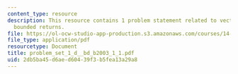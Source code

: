 ```yaml
---
content_type: resource
description: This resource contains 1 problem statement related to vector spaces and
  bounded returns.
file: https://ol-ocw-studio-app-production.s3.amazonaws.com/courses/14-128-dynamic-optimization-economic-applications-recursive-methods-spring-2003/2db5ba45d6aed60439f3b5fea13a29a8_problem_set_1_d__bd_b2003_1_1.pdf
file_type: application/pdf
resourcetype: Document
title: problem_set_1_d__bd_b2003_1_1.pdf
uid: 2db5ba45-d6ae-d604-39f3-b5fea13a29a8
---
```

